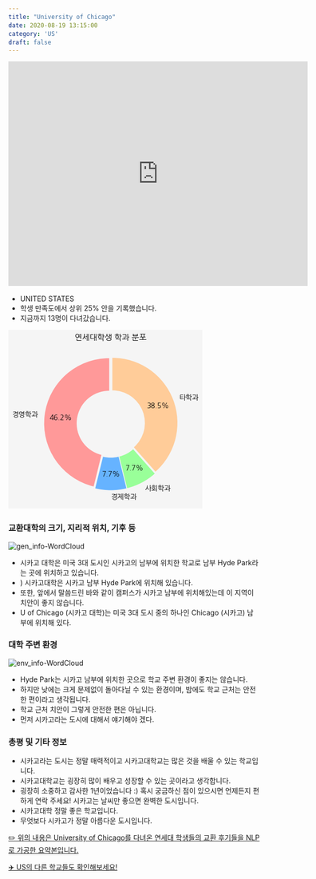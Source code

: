 ```yaml
---
title: "University of Chicago"
date: 2020-08-19 13:15:00
category: 'US'
draft: false
---
```


<iframe
width="600"
height="450"
frameborder="0" style="border:0"
src="https://www.google.com/maps/embed/v1/place?key=AIzaSyC9e1AME-pVmWC4hBpFdu5S4dKzyepa3HQ&q=University+of+Chicago&center=41.7886079,-87.59871329999999&zoom=14" allowfullscreen>
</iframe>

* UNITED STATES
* 학생 만족도에서 상위 25% 안을 기록했습니다.
* 지금까지 13명이 다녀갔습니다. 

![department-info](../plots/US000197.png)
### 교환대학의 크기, 지리적 위치, 기후 등
![gen_info-WordCloud](../univ_wordclouds_okt/gen_info/US000197_gen_info_okt.png)

* 시카고 대학은 미국 3대 도시인 시카고의 남부에 위치한 학교로 남부 Hyde Park라는 곳에 위치하고 있습니다.
* ) 시카고대학은 시카고 남부 Hyde Park에 위치해 있습니다.
* 또한, 앞에서 말씀드린 바와 같이 캠퍼스가 시카고 남부에 위치해있는데 이 지역이 치안이 좋지 않습니다.
* U of Chicago (시카고 대학)는 미국 3대 도시 중의 하나인 Chicago (시카고) 남부에 위치해 있다.


### 대학 주변 환경

![env_info-WordCloud](../univ_wordclouds_okt/env_info/US000197_env_info_okt.png)

* Hyde Park는 시카고 남부에 위치한 곳으로 학교 주변 환경이 좋지는 않습니다.
* 하지만 낮에는 크게 문제없이 돌아다닐 수 있는 환경이며, 밤에도 학교 근처는 안전한 편이라고 생각됩니다.
* 학교 근처 치안이 그렇게 안전한 편은 아닙니다.
* 먼저 시카고라는 도시에 대해서 얘기해야 겠다.


### 총평 및 기타 정보 
* 시카고라는 도시는 정말 매력적이고 시카고대학교는 많은 것을 배울 수 있는 학교입니다.
* 시카고대학교는 굉장히 많이 배우고 성장할 수 있는 곳이라고 생각합니다.
* 굉장히 소중하고 감사한 1년이었습니다 :) 혹시 궁금하신 점이 있으시면 언제든지 편하게 연락 주세요! 시카고는 날씨만 좋으면 완벽한 도시입니다.
* 시카고대학 정말 좋은 학교입니다.
* 무엇보다 시카고가 정말 아름다운 도시입니다.


[✏️ 위의 내용은 University of Chicago를 다녀온 연세대 학생들의 교환 후기들을 NLP로 가공한 요약본입니다.](http://oia.yonsei.ac.kr/partner/expReport.asp?ucode=US000197&bgbn=A)

[✈️ US의 다른 학교들도 확인해보세요!](https://yonsei-exchange.netlify.app/?category=US)
